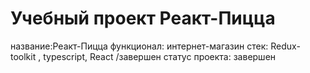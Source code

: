 # Учебный проект Реакт-Пицца 

название:Реакт-Пицца 
функционал: интернет-магазин 
стек: Redux-toolkit , typescript, React /завершен 
статус проекта: завершен
